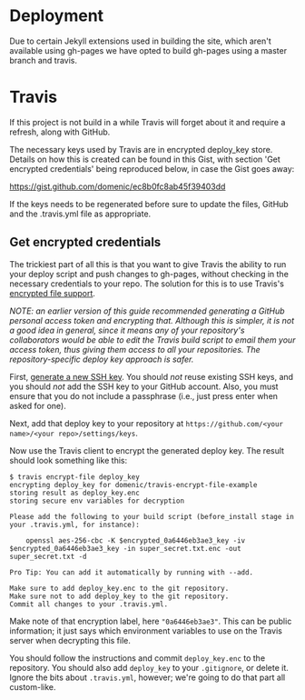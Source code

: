 # Deployment

Due to certain Jekyll extensions used in building the site, which
aren't available using gh-pages we have opted to build gh-pages
using a master branch and travis.

# Travis

If this project is not build in a while Travis will forget about it
and require a refresh, along with GitHub.

The necessary keys used by Travis are in encrypted deploy_key store.
Details on how this is created can be found in this Gist, with section
'Get encrypted credentials' being reproduced below, in case the Gist
goes away:

https://gist.github.com/domenic/ec8b0fc8ab45f39403dd

If the keys needs to be regenerated before sure to update the files,
GitHub and the .travis.yml file as appropriate.

## Get encrypted credentials

The trickiest part of all this is that you want to give Travis the ability to run your deploy script and push changes to gh-pages, without checking in the necessary credentials to your repo. The solution for this is to use Travis's [encrypted file support](https://docs.travis-ci.com/user/encrypting-files/).

_NOTE: an earlier version of this guide recommended generating a GitHub personal access token and encrypting that. Although this is simpler, it is not a good idea in general, since it means any of your repository's collaborators would be able to edit the Travis build script to email them your access token, thus giving them access to all your repositories. The repository-specific deploy key approach is safer._

First, [generate a new SSH key](https://help.github.com/articles/generating-a-new-ssh-key-and-adding-it-to-the-ssh-agent/). You should _not_ reuse existing SSH keys, and you should _not_ add the SSH key to your GitHub account. Also, you must ensure that you do not include a passphrase (i.e., just press enter when asked for one).

Next, add that deploy key to your repository at `https://github.com/<your name>/<your repo>/settings/keys`.

Now use the Travis client to encrypt the generated deploy key. The result should look something like this:

```
$ travis encrypt-file deploy_key
encrypting deploy_key for domenic/travis-encrypt-file-example
storing result as deploy_key.enc
storing secure env variables for decryption

Please add the following to your build script (before_install stage in your .travis.yml, for instance):

    openssl aes-256-cbc -K $encrypted_0a6446eb3ae3_key -iv $encrypted_0a6446eb3ae3_key -in super_secret.txt.enc -out super_secret.txt -d

Pro Tip: You can add it automatically by running with --add.

Make sure to add deploy_key.enc to the git repository.
Make sure not to add deploy_key to the git repository.
Commit all changes to your .travis.yml.
```

Make note of that encryption label, here `"0a6446eb3ae3"`. This can be public information; it just says which environment variables to use on the Travis server when decrypting this file.

You should follow the instructions and commit `deploy_key.enc` to the repository. You should also add `deploy_key` to your `.gitignore`, or delete it. Ignore the bits about `.travis.yml`, however; we're going to do that part all custom-like.


